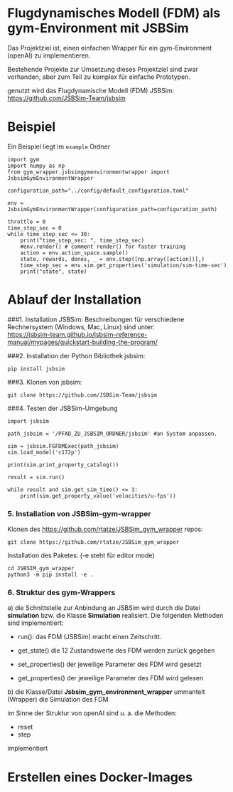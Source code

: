 # Flugdynamisches Modell (FDM) als gym-Environment mit JSBSim

Das Projektziel ist, einen einfachen Wrapper für ein gym-Environment (openAI) zu implementieren.

Bestehende Projekte zur Umsetzung dieses Projektziel sind zwar vorhanden, aber zum Teil zu komplex für einfache Prototypen.

genutzt wird das Flugdynamische Modell (FDM) JSBSim: https://github.com/JSBSim-Team/jsbsim

# Beispiel
Ein Beispiel liegt im `example` Ordner
```
import gym
import numpy as np
from gym_wrapper.jsbsimgymenvironmentwrapper import JsbsimGymEnvironmentWrapper

configuration_path="../config/default_configuration.toml"

env = JsbsimGymEnvironmentWrapper(configuration_path=configuration_path)

throttle = 0
time_step_sec = 0
while time_step_sec <= 30:
    print("time_step_sec: ", time_step_sec)
    #env.render() # comment render() for faster training
    action = env.action_space.sample()
    state, rewards, dones, _ = env.step([np.array([action])],)
    time_step_sec = env.sim.get_properties('simulation/sim-time-sec')
    print("state", state)
```
# Ablauf der Installation
###1. Installation JSBSim:
Beschreibungen für verschiedene Rechnersystem (Windows, Mac, Linux) sind unter:<br>
   https://jsbsim-team.github.io/jsbsim-reference-manual/mypages/quickstart-building-the-program/
   
###2. Installation der Python Bibliothek jsbsim:

```
pip install jsbsim
```

###3. Klonen von jsbsim: 
```
git clone https://github.com/JSBSim-Team/jsbsim
```

###4. Testen der JSBSim-Umgebung
```
import jsbsim

path_jsbsim = '/PFAD_ZU_JSBSIM_ORDNER/jsbsim' #an System anpassen.

sim = jsbsim.FGFDMExec(path_jsbsim)
sim.load_model('c172p')

print(sim.print_property_catalog())

result = sim.run()

while result and sim.get_sim_time() <= 3:
    print(sim.get_property_value('velocities/u-fps'))
```
### 5. Installation von JSBSim-gym-wrapper
Klonen des https://github.com/rtatze/JSBSim_gym_wrapper repos:

```
git clone https://github.com/rtatze/JSBSim_gym_wrapper
```
Installation des Paketes: (-e steht für editor mode)
```
cd JSBSIM_gym_wrapper
python3 -m pip install -e .
```

### 6. Struktur des gym-Wrappers

a) die Schnittstelle zur Anbindung an JSBSim wird durch die Datei **simulation** bzw. die Klasse **Simulation** realisiert. Die folgenden Methoden sind implementiert:

* run():
das FDM (JSBSim) macht einen Zeitschritt.
  
* get_state()
die 12 Zustandswerte des FDM werden zurück gegeben
  
* set_properties()
der jeweilige Parameter des FDM wird gesetzt
  
* get_properties()
der jeweilige Parameter des FDM wird gelesen
  
b) die Klasse/Datei **Jsbsim_gym_environment_wrapper** ummantelt (Wrapper) die Simulation des FDM

im Sinne der Struktur von openAI sind u. a. die Methoden: 

* reset
* step

implementiert






# Erstellen eines Docker-Images
